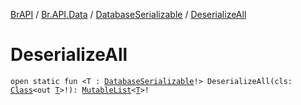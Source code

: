 [BrAPI](../../index.md) / [Br.API.Data](../index.md) / [DatabaseSerializable](index.md) / [DeserializeAll](./-deserialize-all.md)

# DeserializeAll

`open static fun <T : `[`DatabaseSerializable`](index.md)`!> DeserializeAll(cls: `[`Class`](https://docs.oracle.com/javase/8/docs/api/java/lang/Class.html)`<out `[`T`](-deserialize-all.md#T)`>!): `[`MutableList`](https://kotlinlang.org/api/latest/jvm/stdlib/kotlin.collections/-mutable-list/index.html)`<`[`T`](-deserialize-all.md#T)`>!`